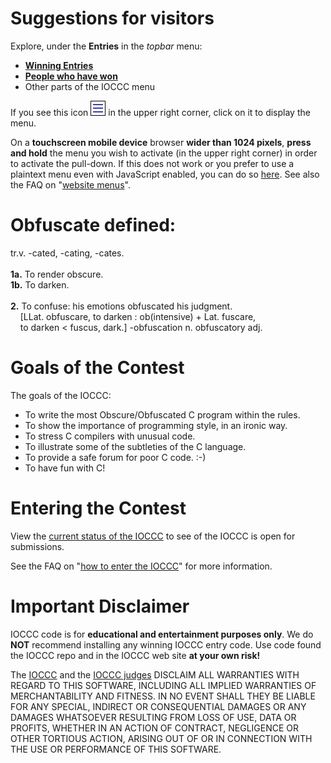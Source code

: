 # Suggestions for visitors

Explore, under the **Entries** in the _topbar_ menu:

* **[Winning Entries](years.html)**
* **[People who have won](authors.html)**
* Other parts of the IOCCC menu

If you see this icon <a href="nojs-menu.html"> <img src="png/hamburger-icon-open.png"
     alt="hambuger-style menu icon"
      width=24 height=24></a> in the upper right corner, click on it to display the menu.

On a **touchscreen mobile device** browser **wider than 1024 pixels**,
**press and hold** the menu you wish to activate (in the upper right corner) in
order to activate the pull-down. If this does not work or you prefer to use a
plaintext menu even with JavaScript enabled, you can do so
[here](nojs-menu.html). See also the
FAQ on "[website menus](faq.html#menus)".


# Obfuscate defined:

tr.v. -cated, -cating, -cates.
<BR><BR>
**1a.** To render obscure.<BR>
**1b.** To darken.
<BR><BR>
**2.** To confuse: his emotions obfuscated his judgment.<BR>
&nbsp;&nbsp;&nbsp;&nbsp;[LLat. obfuscare, to darken : ob(intensive) + Lat. fuscare,<BR>
&nbsp;&nbsp;&nbsp;&nbsp;to darken &lt; fuscus, dark.] -obfuscation n. obfuscatory adj.


# Goals of the Contest

The goals of the IOCCC:

*  To write the most Obscure/Obfuscated C program within the rules.
*  To show the importance of programming style, in an ironic way.
*  To stress C compilers with unusual code.
*  To illustrate some of the subtleties of the C language.
*  To provide a safe forum for poor C code. :-)
*  To have fun with C!


# Entering the Contest

View the [current status of the IOCCC](status.html) to see of the IOCCC is open for submissions.

See the
FAQ on "[how to enter the IOCCC](faq.html#enter)"
for more information.


# Important Disclaimer

IOCCC code is for **educational and entertainment purposes only**. We do **NOT** recommend installing any winning IOCCC entry code. Use code found the IOCCC repo and in the IOCCC web site **at your own risk!**

The [IOCCC](index.html) and the [IOCCC judges](judges.html) DISCLAIM ALL WARRANTIES WITH REGARD TO THIS SOFTWARE, INCLUDING ALL IMPLIED WARRANTIES OF MERCHANTABILITY AND FITNESS. IN NO EVENT SHALL THEY BE LIABLE FOR ANY SPECIAL, INDIRECT OR CONSEQUENTIAL DAMAGES OR ANY DAMAGES WHATSOEVER RESULTING FROM LOSS OF USE, DATA OR PROFITS, WHETHER IN AN ACTION OF CONTRACT, NEGLIGENCE OR OTHER TORTIOUS ACTION, ARISING OUT OF OR IN CONNECTION WITH THE USE OR PERFORMANCE OF THIS SOFTWARE.


<!--

    Copyright © 1984-2024 by Landon Curt Noll. All Rights Reserved.

    You are free to share and adapt this file under the terms of this license:

        Creative Commons Attribution-ShareAlike 4.0 International (CC BY-SA 4.0)

    For more information, see:

        https://creativecommons.org/licenses/by-sa/4.0/

-->
